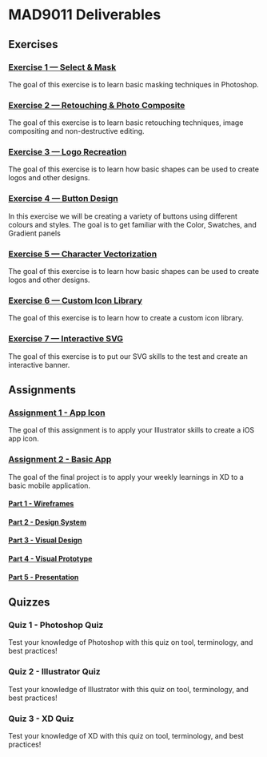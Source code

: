 # MAD9011 Deliverables

## Exercises

### [Exercise 1 — Select & Mask](./exercises/ex-1.md)

<Badge text="Section 010: Thursday September 15, 2022 @5pm" />
<Badge text="Section 020: Wednesday September 14, 2022 @7pm" type="error" />
The goal of this exercise is to learn basic masking techniques in Photoshop.

### [Exercise 2 — Retouching & Photo Composite](./exercises/ex-2.md)

<Badge text="Section 010: Thursday September 22, 2022 @5pm" />
<Badge text="Section 020: Wednesday September 21, 2022 @7pm" type="error" />
The goal of this exercise is to learn basic retouching techniques, image compositing and non-destructive editing.

### [Exercise 3 — Logo Recreation](./exercises/ex-3.md)

<Badge text="Section 010: Thursday September 29, 2022 @5pm" />
<Badge text="Section 020: Wednesday September 28, 2022 @7pm" type="error" />
The goal of this exercise is to learn how basic shapes can be used to create logos and other designs.

### [Exercise 4 — Button Design](./exercises/ex-4.md)

<Badge text="Section 010: Thursday October 6, 2022 @5pm" />
<Badge text="Section 020: Wednesday October 5, 2022 @7pm" type="error" />
In this exercise we will be creating a variety of buttons using different colours and styles. The goal is to get familiar with the Color, Swatches, and Gradient panels

### [Exercise 5 — Character Vectorization](./exercises/ex-5.md)

<Badge text="Section 010: Thursday October 13, 2022 @5pm" />
<Badge text="Section 020: Wednesday October 12, 2022 @7pm" type="error" />
The goal of this exercise is to learn how basic shapes can be used to create logos and other designs.

### [Exercise 6 — Custom Icon Library](./exercises/ex-6.md)

<Badge text="Section 010: Thursday October 20, 2022 @5pm" />
<Badge text="Section 020: Wednesday October 19, 2022 @7pm" type="error" />
The goal of this exercise is to learn how to create a custom icon library.

### [Exercise 7 — Interactive SVG](./exercises/ex-7.md)

<Badge text="Section 010: Thursday November 3, 2022 @5pm" />
<Badge text="Section 020: Wednesday November 2, 2022 @7pm" type="error" />
The goal of this exercise is to put our SVG skills to the test and create an interactive banner.

## Assignments

### [Assignment 1 - App Icon](./assignments/assignment-1)

<Badge text="Section 010: Thursday November 3, 2022 @5pm" />
<Badge text="Section 020: Wednesday November 2, 2022 @7pm" type="error" />
The goal of this assignment is to apply your Illustrator skills to create a iOS app icon.

### [Assignment 2 - Basic App](./assignments/assignment-3)

The goal of the final project is to apply your weekly learnings in XD to a basic mobile application.

#### [Part 1 - Wireframes](./assignments/assignment-3)

<Badge text="Section 010: Thursday December 15, 2022 @5pm" />
<Badge text="Section 020: Wednesday December 14, 2022 @7pm" type="error" />

#### [Part 2 - Design System](./assignments/assignment-3)

<Badge text="Section 010: Thursday December 15, 2022 @5pm" />
<Badge text="Section 020: Wednesday December 14, 2022 @7pm" type="error" />

#### [Part 3 - Visual Design](./assignments/assignment-3)

<Badge text="Section 010: Thursday December 15, 2022 @5pm" />
<Badge text="Section 020: Wednesday December 14, 2022 @7pm" type="error" />

#### [Part 4 - Visual Prototype](./assignments/assignment-3)

<Badge text="Section 010: Thursday December 15, 2022 @5pm" />
<Badge text="Section 020: Wednesday December 14, 2022 @7pm" type="error" />

#### [Part 5 - Presentation](./assignments/assignment-3)

<Badge text="Section 010: Thursday December 15, 2022 @5pm" />
<Badge text="Section 020: Wednesday December 14, 2022 @7pm" type="error" />

## Quizzes

### Quiz 1 - Photoshop Quiz

<Badge text="Due: Friday, September 16, 2022 @ 11:59pm" />
<Badge text="Due: Friday, September 16, 2022 @ 11:59pm" type="error" />
Test your knowledge of Photoshop with this quiz on tool, terminology, and best practices!

### Quiz 2 - Illustrator Quiz

<Badge text="Due: Friday October 21, 2022 @ 11:59pm" />
<Badge text="Due: Friday October 21, 2022 @ 11:59pm" type="error" />
Test your knowledge of Illustrator with this quiz on tool, terminology, and best practices!

### Quiz 3 - XD Quiz

<Badge text="Due: Friday December 9 2022 @ 11:59pm" />
<Badge text="Due: Friday December 9, 2022 @ 11:59pm" type="error" />
Test your knowledge of XD with this quiz on tool, terminology, and best practices!
